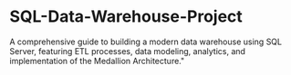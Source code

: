 # SQL-Data-Warehouse-Project
A comprehensive guide to building a modern data warehouse using SQL Server, featuring ETL processes, data modeling, analytics, and implementation of the Medallion Architecture."
